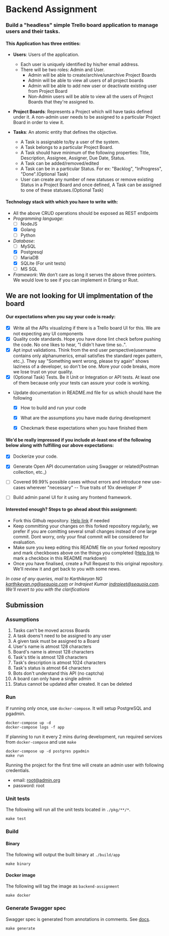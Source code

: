 # Backend Assignment

### Build a "headless" simple Trello board application to manage users and their tasks.	

#### This Application has three entities:

  - **Users**: Users of the application. 
    - Each user is uniquely identified by his/her email address.
    - There will be two roles: Admin and User. 
      - Admin will be able to create/archive/unarchive Project Boards
      - Admin will be able to view all users of all project boards
      - Admin will be able to add new user or deactivate existing user from Project Board
      - Non-Admin users will be able to view all the users of Project Boards that they're assigned to.
				
  - **Project Boards**: Represents a Project which will have tasks defined under it. A non-admin user needs to be assigned to a particular Project Board in order to view it. 
		
  - **Tasks**: An atomic entity that defines the objective. 
    - A Task is assignable to/by a user of the system. 
    - A Task belongs to a particular Project Board.
    - A Task should have minimum of the following properties: Title, Description, Assignee, Assigner, Due Date, Status.
    - A Task can be added/removed/edited
    - A Task can be in a particular Status. For ex: "Backlog", "InProgress", "Done".(Optional Task)
    - User can create any number of new statuses or remove existing Status in a Project Board and once defined, A Task can be assigned to one of these statuses.(Optional Task)
	


#### Technology stack with which you have to write with:
  - All the above CRUD operations should be exposed as REST endpoints
  - _Programming language_: 
  	- [ ] NodeJS
	- [x] Golang
	- [ ] Python
  - _Database_: 
  	- [ ] MySQL
	- [x] Postgresql
	- [ ] MariaDB
	- [x] SQLite (For unit tests)
	- [ ] MS SQL
  - _Framework_: We don’t care as long it serves the above three pointers. We would love to see if you can implement in Erlang or Rust. 


##  We are not looking for UI implmentation of the board 

#### Our expectations when you say your code is ready:
  - [x] Write all the APIs visualizing if there is a Trello board UI for this. We are not expecting any UI components
  - [x] Quality code standards. Hope you have done lint check before pushing the code. No one likes to hear, "I didn't have time so..".
  - [x] Apt input validations. Think from the end user perspective(username contains only alphanumerics, email satisfies the standard regex pattern, etc.,). They say "Something went wrong, please try again" shows laziness of a developer, so don't be one. More your code breaks, more we lose trust on your quality.
  - [x] (Optional Task) Tests. Be it Unit or Integration or API tests. At least one of them because only your tests can assure your code is working. 
  - Update documentation in README.md file for us which should have the following
	 - [x] How to build and run your code
	 - [x] What are the assumptions you have made during development
	 - [x] Checkmark these expectations when you have finished them
	

#### We'd be really impressed if you include at-least one of the following below along with fulfilling our above expectations:
  - [x] Dockerize your code.
  - [x] Generate Open API documentation using Swagger or related(Postman collection, etc.,)
  - [ ] Covered 99.99% possible cases without errors and introduce new use-cases wherever "necessary" -- True traits of 10x developer :P
  - [ ] Build admin panel UI for it using any frontend framework.
  


#### Interested enough? Steps to go ahead about this assignment:
  - Fork this Github repository. [Help link](https://guides.github.com/activities/forking) if needed
  - Keep committing your changes on this forked repository regularly, we prefer if you are comitting several small changes instead of one large commit. Dont worry, only your final commit will be considered for evaluation.
  - Make sure you keep editing this README file on your forked repository and mark checkboxes above on the things you completed ([Help link](https://www.markdownguide.org/extended-syntax/#task-lists) to mark a checkbox in this README markdown)
  - Once you have finalised, create a Pull Request to this original repository. We'll review it and get back to you with some news.
  

 
_In case of any queries, mail to Karthikeyan NG <karthikeyan.ng@sequoia.com> or Indrajeet Kumar <indrajeet@sequoia.com>. We'll revert to you with the clarifications_

## Submission

### Assumptions

1. Tasks can't be moved across Boards
1. A task doens't need to be assigned to any user
1. A given task must be assigned to a Board
1. User's name is atmost 128 characters
1. Board's name is atmost 128 characters
1. Task's title is atmost 128 characters
1. Task's description is atmost 1024 characters
1. Task's status is atmost 64 characters
1. Bots don't understand this API (no captcha)
1. A board can only have a single admin
1. Status cannot be updated after created. It can be deleted

### Run

If running only once, use `docker-compose`. It will setup PostgreSQL and pgadmin.

```shell
docker-compose up -d
docker-compose logs -f app
```

If planning to run it every 2 mins during development, run required services from
`docker-compose` and use `make`

```shell
docker-compose up -d postgres pgadmin
make run
```

Running the project for the first time will create an admin user with following credentials.

- email: root@admin.org
- password: root

### Unit tests

The following will run all the unit tests located in `./pkg/**/*`.

```shell
make test
```

### Build

#### Binary

The following will output the built binary at `./build/app`

```shell
make binary
```

#### Docker image

The following will tag the image as `backend-assignment`

```shell
make docker
```

### Generate Swagger spec

Swagger spec is generated from annotations in comments. See [docs](https://goswagger.io/use/spec.html).

```shell
make generate
```
